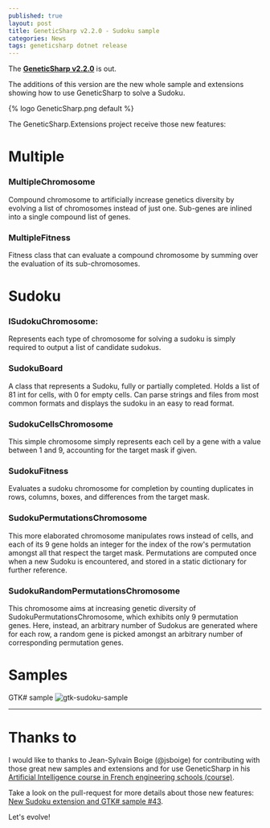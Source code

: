 ```yaml
---
published: true
layout: post
title: GeneticSharp v2.2.0 - Sudoku sample
categories: News
tags: geneticsharp dotnet release
---
```

The **[GeneticSharp v2.2.0](https://github.com/giacomelli/GeneticSharp)** is out.


The additions of this version are the new whole sample and extensions showing how to use GeneticSharp to solve a Sudoku.

{% logo GeneticSharp.png default %}

The GeneticSharp.Extensions project receive those new features:

# Multiple
### MultipleChromosome
Compound chromosome to artificially increase genetics diversity by evolving a list of chromosomes instead of just one.
Sub-genes are inlined into a single compound list of genes.

### MultipleFitness
Fitness class that can evaluate a compound chromosome by summing over the evaluation of its sub-chromosomes. 

# Sudoku
### ISudokuChromosome: 
Represents each type of chromosome for solving a sudoku is simply required to output a list of candidate sudokus.

### SudokuBoard
A class that represents a Sudoku, fully or partially completed. 
Holds a list of 81 int for cells, with 0 for empty cells.
Can parse strings and files from most common formats and displays the sudoku in an easy to read format.

### SudokuCellsChromosome
This simple chromosome simply represents each cell by a gene with a value between 1 and 9, accounting for the target mask if given.

### SudokuFitness
Evaluates a sudoku chromosome for completion by counting duplicates in rows, columns, boxes, and differences from the target mask.

### SudokuPermutationsChromosome
This more elaborated chromosome manipulates rows instead of cells, and each of its 9 gene holds an integer for the index of the row's permutation amongst all that respect the target mask.
Permutations are computed once when a new Sudoku is encountered, and stored in a static dictionary for further reference.

### SudokuRandomPermutationsChromosome
This chromosome aims at increasing genetic diversity of SudokuPermutationsChromosome, which exhibits only 9 permutation genes.
Here, instead, an arbitrary number of Sudokus are generated where for each row, a random gene is picked amongst an arbitrary number of corresponding permutation genes.

# Samples
GTK# sample
![gtk-sudoku-sample](https://user-images.githubusercontent.com/177389/47957137-6bff2200-df8f-11e8-8b07-a144289389a0.png)

<hr>

# Thanks to
I would like to thanks to Jean-Sylvain Boige (@jsboige) for contributing with those great new samples and extensions and for use GeneticSharp in his [Artificial Intelligence course in French engineering schools (course)](https://github.com/giacomelli/GeneticSharp/pull/43#issuecomment-433662175).

Take a look on the pull-request for more details about those new features: [New Sudoku extension and GTK# sample #43](https://github.com/giacomelli/GeneticSharp/pull/43).

Let's evolve!

